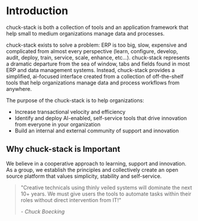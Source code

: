 # Introduction

chuck-stack is both a collection of tools and an application framework that help small to medium organizations manage data and processes.

chuck-stack exists to solve a problem: ERP is too big, slow, expensive and complicated from almost every perspective (learn, configure, develop, audit, deploy, train, service, scale, enhance, etc...). chuck-stack represents a dramatic departure from the sea of window, tabs and fields found in most ERP and data management systems. Instead, chuck-stack provides a simplified, ai-focused interface created from a collection of off-the-shelf tools that help organizations manage data and process workflows from anywhere.

The purpose of the chuck-stack is to help organizations:

- Increase transactional velocity and efficiency
- Identify and deploy AI-enabled, self-service tools that drive innovation from everyone in your organization
- Build an internal and external community of support and innovation

## Why chuck-stack is Important

We believe in a cooperative approach to learning, support and innovation. As a group, we establish the principles and collectively create an open source platform that values simplicity, stability and self-service.

> "Creative technicals using thinly veiled systems will dominate the next 10+ years. We must give users the tools to automate tasks within their roles without direct intervention from IT!"
>
> \- *Chuck Boecking*
